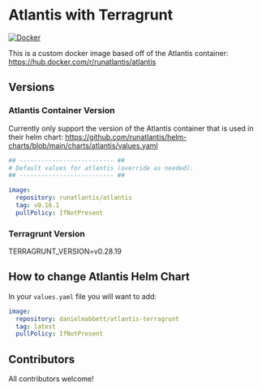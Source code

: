 # Atlantis with Terragrunt

[![Docker](https://github.com/DanielMabbett/atlantis-with-terragrunt/actions/workflows/docker-publish.yml/badge.svg)](https://github.com/DanielMabbett/atlantis-with-terragrunt/actions/workflows/docker-publish.yml)

This is a custom docker image based off of the Atlantis container:
<https://hub.docker.com/r/runatlantis/atlantis>

## Versions

### Atlantis Container Version

Currently only support the version of the Atlantis container that is used in their helm chart:
<https://github.com/runatlantis/helm-charts/blob/main/charts/atlantis/values.yaml>

```yaml
## -------------------------- ##
# Default values for atlantis (override as needed).
## -------------------------- ##

image:
  repository: runatlantis/atlantis
  tag: v0.16.1
  pullPolicy: IfNotPresent
```
### Terragrunt Version

TERRAGRUNT_VERSION=v0.28.19

## How to change Atlantis Helm Chart

In your `values.yaml` file you will want to add:

```yaml
image:
  repository: danielmabbett/atlantis-terragrunt
  tag: latest
  pullPolicy: IfNotPresent
```

## Contributors

All contributors welcome!
